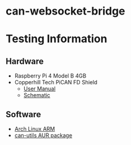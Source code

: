 # can-websocket-bridge

# Testing Information
## Hardware
* Raspberry Pi 4 Model B 4GB
* Copperhill Tech PiCAN FD Shield
    * [User Manual](https://copperhilltech.com/content/PICAN_FD_UGB_11.pdf)
    * [Schematic](https://copperhilltech.com/content/pican_fd_rtc_rev_B.pdf)
    
## Software
* [Arch Linux ARM](https://archlinuxarm.org/platforms/armv8/broadcom/raspberry-pi-4)
* [can-utils AUR package](https://aur.archlinux.org/packages/can-utils/)
